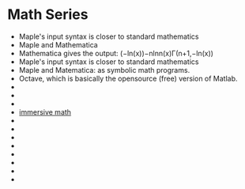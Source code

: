 # Math Series
* Maple's input syntax is closer to standard mathematics
* Maple and Mathematica
* Mathematica gives the output: (−ln(x))−nlnn(x)Γ(n+1,−ln(x))
* Maple's input syntax is closer to standard mathematics
* Maple and Matematica:  as symbolic math programs.
* Octave, which is basically the opensource (free) version of Matlab. 
* 
* 
* 
* [immersive math](http://immersivemath.com/ila/learnmore.html)
* []()
* []()
* []()
* []()
* []()
* []()
* []()
* []()